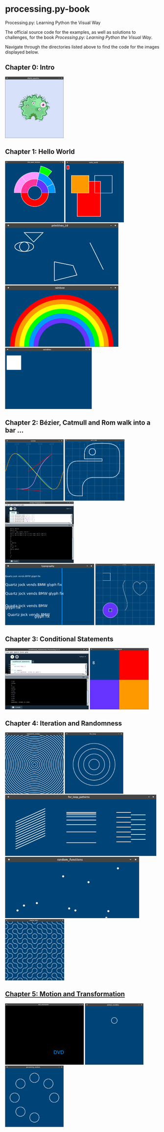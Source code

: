# processing.py-book
Processing.py: Learning Python the Visual Way

The official source code for the examples, as well as solutions to challenges, for the book *Processing.py: Learning Python the Visual Way*.

Navigate through the directories listed above to find the code for the images displayed below.

## Chapter 0: Intro

<a href="chapter-0-intro/digital_aquatics"><img src="img/ch0-digital_aquatics.png" height="200" /></a>

## Chapter 1: Hello World

<a href="chapter-1-hello_world/disk_space_analyzer"><img src="img/ch1-disk_space_analyzer.png" height="200" /></a> <a href="chapter-1-hello_world/hello_world"><img src="img/ch1-hello_world.png" height="200" /></a> <a href="chapter-1-hello_world/primitives_2d"><img src="img/ch1-primitives_2d.png" height="200" /></a> <a href="chapter-1-hello_world/rainbow"><img src="img/ch1-rainbow.png" height="200" /></a> <a href="chapter-1-hello_world/variables"><img src="img/ch1-variables.png" height="200" /></a>

## Chapter 2: Bézier, Catmull and Rom walk into a bar ...

<a href="chapter-2-bezier,_catmull_and_rom_walk_into_a_bar/curves"><img src="img/ch2-curves.png" height="200" /></a> <a href="chapter-2-bezier,_catmull_and_rom_walk_into_a_bar/python_logo"><img src="img/ch2-python_logo.png" height="200" /></a> <a href="chapter-2-bezier,_catmull_and_rom_walk_into_a_bar/strings"><img src="img/ch2-strings.png" height="200" /></a> <a href="chapter-2-bezier,_catmull_and_rom_walk_into_a_bar/typography"><img src="img/ch2-typography.png" height="200" /></a> <a href="chapter-2-bezier,_catmull_and_rom_walk_into_a_bar/vertices"><img src="img/ch2-vertices.png" height="200" /></a>

## Chapter 3: Conditional Statements

<a href="chapter-3-condition_statements/conditional_statements"><img src="img/ch3-conditional_statements.png" height="200" /></a> <a href="chapter-3-condition_statements/four_square"><img src="img/ch3-four_square.png" height="200" /></a>

## Chapter 4: Iteration and Randomness

<a href="chapter-4-iteration_and_randomness/concentric_circles"><img src="img/ch4-concentric_circles.png" height="200" /></a> <a href="chapter-4-iteration_and_randomness/for_loop"><img src="img/ch4-for_loop.png" height="200" /></a> <a href="chapter-4-iteration_and_randomness/for_loop_patterns"><img src="img/ch4-for_loop_patterns.png" height="200" /></a> <a href="chapter-4-iteration_and_randomness/random_functions"><img src="img/ch4-random_functions.png" height="200" /></a> <a href="chapter-4-iteration_and_randomness/truchet_tiles"><img src="img/ch4-truchet_tiles.png" height="200" />

## Chapter 5: Motion and Transformation

<a href="chapter-5-motion_and_transformation/dvd_screensaver"><img src="img/ch5-dvd_screensaver.png" height="200" /></a> <a href="chapter-5-motion_and_transformation/global_variables"><img src="img/ch5-global_variables.png" height="200" /></a> <a href="chapter-5-perceiving_motion/perceiving_motion"><img src="img/ch5-perceiving_motion.png" height="200" /></a>
